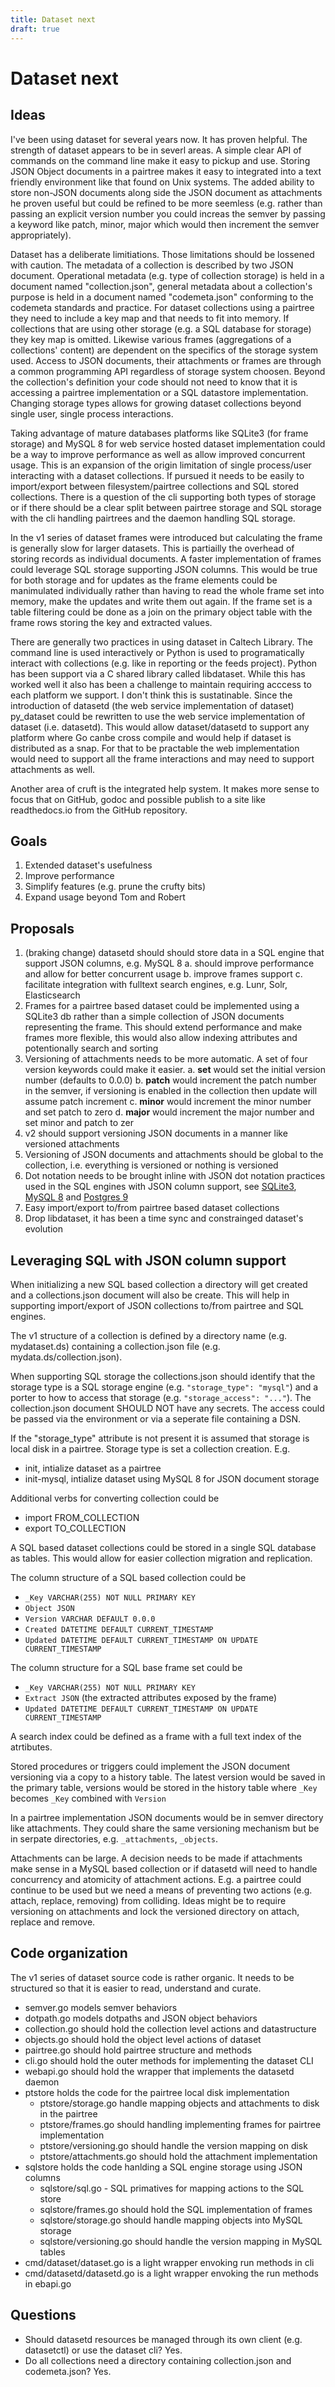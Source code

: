 ```yaml
---
title: Dataset next
draft: true
---
```


Dataset next
============

Ideas
-----

I've been using dataset for several years now. It has proven helpful. The
strength of dataset appears to be in severl areas. A simple clear API of
commands on the command line make it easy to pickup and use. Storing
JSON Object documents in a pairtree makes it easy to integrated into a
text friendly environment like that found on Unix systems.  The added
ability to store non-JSON documents along side the JSON document as
attachments he proven useful but could be refined to be more seemless
(e.g. rather than passing an explicit version number you could increas
the semver by passing a keyword like patch, minor, major which would then
increment the semver appropriately).

Dataset has a deliberate limitiations. Those limitations should be lossened 
with caution.  The metadata of a collection is described by two JSON
document. Operational metadata (e.g. type of collection storage) is held
in a document named "collection.json", general metadata about a
collection's purpose is held in a document named "codemeta.json" conforming 
to the codemeta standards and practice.  For dataset collections using a
pairtree they need to include a key map and that needs to fit into memory.
If collections that are using other storage (e.g. a SQL database for
storage) they key map is omitted.  Likewise various frames (aggregations
of a collections' content) are dependent on the specifics of the storage
system used. Access to JSON documents, their attachments or frames are
through a common programming API regardless of storage system choosen. 
Beyond the collection's definition your code should not need to know that
it is accessing a pairtree implementation or a SQL datastore implementation.
Changing storage types allows for growing dataset collections beyond single 
user, single process interactions.


Taking advantage of mature databases platforms like SQLite3 (for frame
storage) and MySQL 8 for web service hosted dataset implementation could
be a way to improve performance as well as allow improved concurrent usage.
This is an expansion of the origin limitation of single process/user
interacting with a dataset collections. If pursued it needs to be easily
to import/export between filesystem/pairtree collections and SQL stored
collections. There is a question of the cli supporting both types of
storage or if there should be a clear split between pairtree storage and
SQL storage with the cli handling pairtrees and the daemon handling SQL
storage.

In the v1 series of dataset frames were introduced but calculating the
frame is generally slow for larger datasets. This is partiailly the
overhead of storing records as individual documents. A faster
implementation of frames could leverage SQL storage supporting JSON
columns. This would be true for both storage and for updates as the frame
elements could be manimulated individually rather than having to read
the whole frame set into memory, make the updates and write them out
again. If the frame set is a table filtering could be done as a join on
the primary object table with the frame rows storing the key and extracted
values.

There are generally two practices in using dataset in Caltech Library. The
command line is used interactively or Python is used to programatically
interact with collections (e.g. like in reporting or the feeds project).
Python has been support via a C shared library called libdataset.  While
this has worked well it also has been a challenge to maintain requiring
acccess to each platform we support.  I don't think this is sustatinable.
Since the introduction of datasetd (the web service implementation of
dataset) py_dataset could be rewritten to use the web service
implementation of dataset (i.e. datasetd). This would allow
dataset/datasetd to support any platform where Go canbe cross compile
and would help if dataset is distributed as a snap. For that to be
practable the web implementation would need to support all the frame
interactions and may need to support attachments as well.

Another area of cruft is the integrated help system. It makes more sense
to focus that on GitHub, godoc and possible publish to a site like
readthedocs.io from the GitHub repository.

Goals
-----

1. Extended dataset's usefulness
2. Improve performance
3. Simplify features (e.g. prune the crufty bits)
4. Expand usage beyond Tom and Robert


Proposals
---------

1. (braking change) datasetd should should store data in a SQL engine
  that support JSON columns, e.g. MySQL 8
  a. should improve performance and allow for better concurrent usage
  b. improve frames support
  c. facilitate integration with fulltext search engines, e.g. Lunr,
     Solr, Elasticsearch
2. Frames for a pairtree based dataset could be implemented using a
   SQLite3 db rather than a simple collection of JSON documents
   representing the frame. This should extend performance and make
   frames more flexible, this would also allow indexing attributes and
   potentionally search and sorting
3. Versioning of attachments needs to be more automatic. A set of four
   version keywords could make it easier.
  a. __set__ would set the initial version number (defaults to 0.0.0)
  b. __patch__ would increment the patch number in the semver, if
     versioning is enabled in the collection then update will assume
     patch increment
  c. __minor__ would increment the minor number and set patch to zero
  d. __major__ would increment the major number and set minor and patch
     to zer
4. v2 should support versioning JSON documents in a manner like versioned
   attachments
5. Versioning of JSON documents and attachments should be global to the
   collection, i.e. everything is versioned or nothing is versioned
6. Dot notation needs to be brought inline with JSON dot notation practices 
   used in the SQL engines with JSON column support, see
   [SQLite3](https://www.sqlite.org/json1.html), 
   [MySQL 8](https://dev.mysql.com/doc/refman/8.0/en/json.html) and
   [Postgres 9](https://www.postgresql.org/docs/9.3/functions-json.html)
7. Easy import/export to/from pairtree based dataset collections
8. Drop libdataset, it has been a time sync and constrainged dataset's
   evolution


Leveraging SQL with JSON column support
---------------------------------------

When initializing a new SQL based collection a directory will get created
and a collections.json document will also be create.  This will help in
supporting import/export of JSON collections to/from pairtree and SQL
engines.

The v1 structure of a collection is defined by a directory name (e.g.
mydataset.ds) containing a collection.json file (e.g. 
mydata.ds/collection.json).

When supporting SQL storage the collections.json should identify that the
storage type is a SQL storage engine (e.g. `"storage_type": "mysql"`) and
a porter to how to access that storage (e.g. `"storage_access": "..."`).
The collection.json document SHOULD NOT have any secrets. The access could
be passed via the environment or via a seperate file containing a DSN.  

If the "storage_type" attribute is not present it is assumed that storage
is local disk in a pairtree. Storage type is set a collection creation.
E.g.

- init, intialize dataset as a pairtree
- init-mysql, intialize dataset using MySQL 8 for JSON document storage

Additional verbs for converting collection could be

- import FROM_COLLECTION
- export TO_COLLECTION

A SQL based dataset collections could be stored in a single SQL database
as tables. This would allow for easier collection migration and replication.

The column structure of a SQL based collection could be

- `_Key VARCHAR(255) NOT NULL PRIMARY KEY`
- `Object JSON`
- `Version VARCHAR DEFAULT 0.0.0`
- `Created DATETIME DEFAULT CURRENT_TIMESTAMP`
- `Updated DATETIME DEFAULT CURRENT_TIMESTAMP ON UPDATE CURRENT_TIMESTAMP`

The column structure for a SQL base frame set could be

- `_Key VARCHAR(255) NOT NULL PRIMARY KEY`
- `Extract JSON` (the extracted attributes exposed by the frame)
- `Updated DATETIME DEFAULT CURRENT_TIMESTAMP ON UPDATE CURRENT_TIMESTAMP`

A search index could be defined as a frame with a full text index of the
atrtibutes.

Stored procedures or triggers could implement the JSON document versioning
via a copy to a history table. The latest version would be saved in the
primary table, versions would be stored in the history table where `_Key`
becomes `_Key` combined with `Version`

In a pairtree implementation JSON documents would be in semver directory
like attachments. They could share the same versioning mechanism but be
in serpate directories, e.g. `_attachments`, `_objects`.

Attachments can be large. A decision needs to be made if attachments make
sense in a MySQL based collection or if datasetd will need to handle
concurrency and atomicity of attachment actions. E.g. a pairtree could
continue to be used but we need a means of preventing two actions (e.g.
attach, replace, removing) from colliding. Ideas might be to require
versioning on attachments and lock the versioned directory on attach,
replace and remove.

Code organization
-----------------

The v1 series of dataset source code is rather organic. It needs to be
structured so that it is easier to read, understand and curate.

- semver.go models semver behaviors
- dotpath.go models dotpaths and JSON object behaviors
- collection.go should hold the collection level actions and datastructure
- objects.go should hold the object level actions of dataset
- pairtree.go should hold pairtree structure and methods
- cli.go should hold the outer methods for implementing the dataset CLI
- webapi.go should hold the wrapper that implements the datasetd daemon
- ptstore holds the code for the pairtree local disk implementation
  - ptstore/storage.go handle mapping objects and attachments to disk in the pairtree
  - ptstore/frames.go should handling implementing frames for pairtree implementation
  - ptstore/versioning.go should handle the version mapping on disk
  - ptstore/attachments.go should hold the attachment implementation
- sqlstore holds the code hanlding a SQL engine storage using JSON columns
  - sqlstore/sql.go - SQL primatives for mapping actions to the SQL store
  - sqlstore/frames.go should hold the SQL implementation of frames
  - sqlstore/storage.go should handle mapping objects into MySQL storage
  - sqlstore/versioning.go should handle the version mapping in MySQL tables
- cmd/dataset/dataset.go is a light wrapper envoking run methods in cli
- cmd/datasetd/datasetd.go is a light wrapper envoking the run methods in ebapi.go

Questions
---------

- Should datasetd resources be managed through its own client (e.g.
  datasetctl) or use the dataset cli? Yes.
- Do all collections need a directory containing collection.json and
  codemeta.json? Yes.



